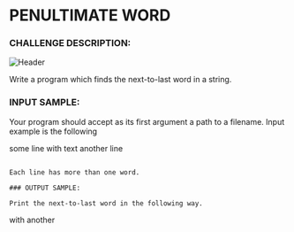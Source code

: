 # PENULTIMATE WORD

### CHALLENGE DESCRIPTION:

![Header](http://i.imgur.com/h0d3tLZ.png)

Write a program which finds the next-to-last word in a string.

### INPUT SAMPLE:

Your program should accept as its first argument a path to a filename. Input example is the following

some line with text
another line
```

Each line has more than one word.

### OUTPUT SAMPLE:

Print the next-to-last word in the following way.

```
with
another
```